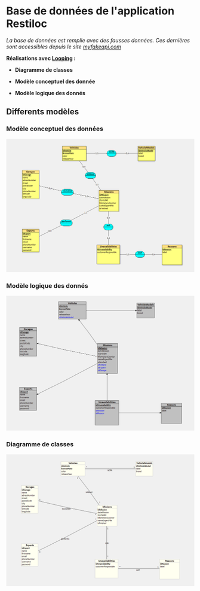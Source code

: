 # Base de données de l'application **Restiloc**

_La base de données est remplie avec des fausses données. Ces dernières sont accessibles depuis le site [myfakeapi.com](https://myfakeapi.com/api/cars)_

**Réalisations avec [Looping](https://www.looping-mcd.fr/) :**

- **Diagramme de classes**

- **Modèle conceptuel des donnée**

- **Modèle logique des donnés**

## Differents modèles

### Modèle conceptuel des données

<img src="src\Modèle_conceptuel_des_données.png" alt="Modèle conceptuel des données"/>

### Modèle logique des donnés

<img src="src\Modèle_logique_des_donnés.png" alt="Modèle logique des données"/>

### Diagramme de classes

<img src="src\Diagramme_de_classes.png" alt="Diagramme de classes"/>
